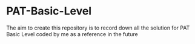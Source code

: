 # PAT-Basic-Level
The aim to create this repository is to record down all the solution for PAT Basic Level coded by me as a reference in the future
